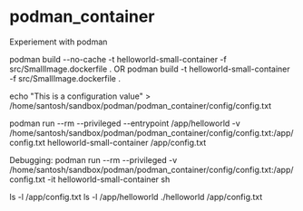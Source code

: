 # podman_container
Experiement with podman

podman build --no-cache -t helloworld-small-container -f src/SmallImage.dockerfile .
OR
podman build -t helloworld-small-container -f src/SmallImage.dockerfile .

echo "This is a configuration value" > /home/santosh/sandbox/podman/podman_container/config/config.txt

podman run --rm --privileged --entrypoint /app/helloworld -v /home/santosh/sandbox/podman/podman_container/config/config.txt:/app/config.txt helloworld-small-container /app/config.txt


Debugging:
podman run --rm --privileged -v /home/santosh/sandbox/podman/podman_container/config/config.txt:/app/config.txt -it helloworld-small-container sh

ls -l /app/config.txt
ls -l /app/helloworld
./helloworld /app/config.txt
